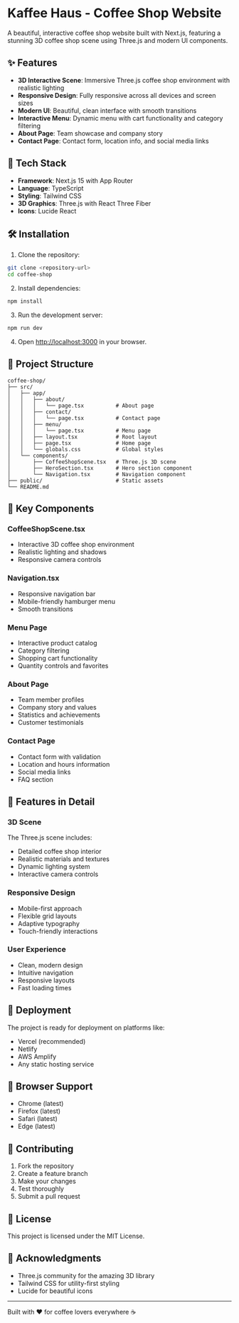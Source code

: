 # Kaffee Haus - Coffee Shop Website

A beautiful, interactive coffee shop website built with Next.js, featuring a stunning 3D coffee shop scene using Three.js and modern UI components.

## ✨ Features

- **3D Interactive Scene**: Immersive Three.js coffee shop environment with realistic lighting
- **Responsive Design**: Fully responsive across all devices and screen sizes
- **Modern UI**: Beautiful, clean interface with smooth transitions
- **Interactive Menu**: Dynamic menu with cart functionality and category filtering
- **About Page**: Team showcase and company story
- **Contact Page**: Contact form, location info, and social media links

## 🚀 Tech Stack

- **Framework**: Next.js 15 with App Router
- **Language**: TypeScript
- **Styling**: Tailwind CSS
- **3D Graphics**: Three.js with React Three Fiber
- **Icons**: Lucide React

## 🛠️ Installation

1. Clone the repository:
```bash
git clone <repository-url>
cd coffee-shop
```

2. Install dependencies:
```bash
npm install
```

3. Run the development server:
```bash
npm run dev
```

4. Open [http://localhost:3000](http://localhost:3000) in your browser.

## 📁 Project Structure

```
coffee-shop/
├── src/
│   ├── app/
│   │   ├── about/
│   │   │   └── page.tsx          # About page
│   │   ├── contact/
│   │   │   └── page.tsx          # Contact page
│   │   ├── menu/
│   │   │   └── page.tsx          # Menu page
│   │   ├── layout.tsx            # Root layout
│   │   ├── page.tsx              # Home page
│   │   └── globals.css           # Global styles
│   └── components/
│       ├── CoffeeShopScene.tsx   # Three.js 3D scene
│       ├── HeroSection.tsx       # Hero section component
│       └── Navigation.tsx        # Navigation component
├── public/                       # Static assets
└── README.md
```

## 🎨 Key Components

### CoffeeShopScene.tsx
- Interactive 3D coffee shop environment
- Realistic lighting and shadows
- Responsive camera controls

### Navigation.tsx
- Responsive navigation bar
- Mobile-friendly hamburger menu
- Smooth transitions

### Menu Page
- Interactive product catalog
- Category filtering
- Shopping cart functionality
- Quantity controls and favorites

### About Page
- Team member profiles
- Company story and values
- Statistics and achievements
- Customer testimonials

### Contact Page
- Contact form with validation
- Location and hours information
- Social media links
- FAQ section

## 🎯 Features in Detail

### 3D Scene
The Three.js scene includes:
- Detailed coffee shop interior
- Realistic materials and textures
- Dynamic lighting system
- Interactive camera controls

### Responsive Design
- Mobile-first approach
- Flexible grid layouts
- Adaptive typography
- Touch-friendly interactions

### User Experience
- Clean, modern design
- Intuitive navigation
- Responsive layouts
- Fast loading times

## 🚀 Deployment

The project is ready for deployment on platforms like:
- Vercel (recommended)
- Netlify
- AWS Amplify
- Any static hosting service

## 📱 Browser Support

- Chrome (latest)
- Firefox (latest)
- Safari (latest)
- Edge (latest)

## 🤝 Contributing

1. Fork the repository
2. Create a feature branch
3. Make your changes
4. Test thoroughly
5. Submit a pull request

## 📄 License

This project is licensed under the MIT License.

## 🙏 Acknowledgments

- Three.js community for the amazing 3D library
- Tailwind CSS for utility-first styling
- Lucide for beautiful icons

---

Built with ❤️ for coffee lovers everywhere ☕